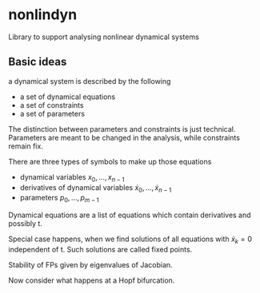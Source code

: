 # nonlindyn

Library to support analysing nonlinear dynamical systems

## Basic ideas

a dynamical system is described by the following

- a set of dynamical equations
- a set of constraints
- a set of parameters

The distinction between parameters and constraints is just technical. Parameters are meant to be changed in the analysis, while constraints remain fix. 

There are three types of symbols to make up those equations

- dynamical variables $x_0,\ldots,x_{n-1}$
- derivatives of dynamical variables  $\dot{x}_0,\ldots,\dot{x}_{n-1}$
- parameters $p_0, \ldots, p_{m-1}$


Dynamical equations are a list of equations which contain derivatives and possibly t.

Special case happens, when we find solutions of all equations with $\dot{x}_k=0$ independent of t. Such solutions are called fixed points. 

Stability of FPs given by eigenvalues of Jacobian.

Now consider what happens at a Hopf bifurcation. 
